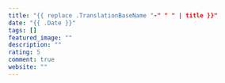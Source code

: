 ```yaml
---
title: "{{ replace .TranslationBaseName "-" " " | title }}"
date: "{{ .Date }}"
tags: []
featured_image: ""
description: ""
rating: 5
comment: true
website: ""
---
```

